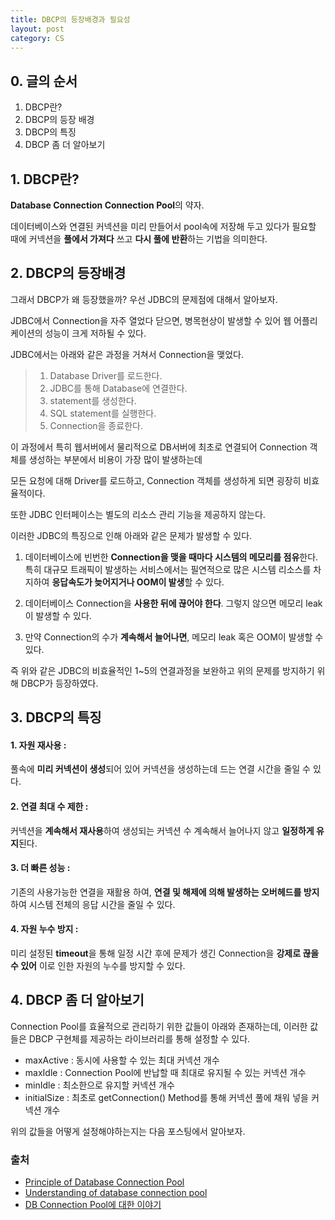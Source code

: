 ```yaml
---
title: DBCP의 등장배경과 필요성
layout: post
category: CS 
---
```


## 0. 글의 순서

1. DBCP란?
2. DBCP의 등장 배경
3. DBCP의 특징
4. DBCP 좀 더 알아보기

## 1. DBCP란?
**Database Connection Connection Pool**의 약자.

데이터베이스와 연결된 커넥션을 미리 만들어서 pool속에 저장해 두고 있다가 필요할 때에 커넥션을 **풀에서 가져다** 쓰고
**다시 풀에 반환**하는 기법을 의미한다.

## 2. DBCP의 등장배경

그래서 DBCP가 왜 등장했을까? 우선 JDBC의 문제점에 대해서 알아보자.

JDBC에서 Connection을 자주 열었다 닫으면, 병목현상이 발생할 수 있어 웹 어플리케이션의 성능이 크게 저하될 수 있다.

JDBC에서는 아래와 같은 과정을 거쳐서 Connection을 맺었다.

> 1. Database Driver를 로드한다.
> 2. JDBC를 통해 Database에 연결한다.
> 3. statement를 생성한다.
> 4. SQL statement를 실행한다.
> 5. Connection을 종료한다.

이 과정에서 특히 웹서버에서 물리적으로 DB서버에 최초로 연결되어 Connection 객체를 생성하는 부분에서 비용이 가장 많이 발생하는데

모든 요청에 대해 Driver를 로드하고, Connection 객체를 생성하게 되면 굉장히 비효율적이다.

또한 JDBC 인터페이스는 별도의 리소스 관리 기능을 제공하지 않는다.

이러한 JDBC의 특징으로 인해 아래와 같은 문제가 발생할 수 있다.

1. 데이터베이스에 빈번한 **Connection을 맺을 때마다 시스템의 메모리를 점유**한다.
 특히 대규모 트래픽이 발생하는 서비스에서는 필연적으로 많은 시스템 리소스를 차지하여 **응답속도가 늦어지거나 OOM이 발생**할 수 있다.

2. 데이터베이스 Connection을 **사용한 뒤에 끊어야 한다**. 그렇지 않으면 메모리 leak이 발생할 수 있다.

3. 만약 Connection의 수가 **계속해서 늘어나면**, 메모리 leak 혹은 OOM이 발생할 수 있다.

즉 위와 같은 JDBC의 비효율적인 1~5의 연결과정을 보완하고 위의 문제를 방지하기 위해 DBCP가 등장하였다.


## 3. DBCP의 특징

#### 1. **자원 재사용** : 
풀속에 **미리 커넥션이 생성**되어 있어 커넥션을 생성하는데 드는 연결 시간을 줄일 수 있다.
#### 2. **연결 최대 수 제한** : 
 커넥션을 **계속해서 재사용**하여 생성되는 커넥션 수 계속해서 늘어나지 않고 **일정하게 유지**된다.
#### 3. **더 빠른 성능** : 
기존의 사용가능한 연결을 재활용 하여, **연결 및 해제에 의해 발생하는 오버헤드를 방지**하여 시스템 전체의 응답 시간을 줄일 수 있다.

#### 4. **자원 누수 방지** :
미리 설정된 **timeout**을 통해 일정 시간 후에 문제가 생긴 Connection을 **강제로 끊을 수 있어** 이로 인한 자원의 누수를 방지할 수 있다.


## 4. DBCP 좀 더 알아보기

Connection Pool를 효율적으로 관리하기 위한 값들이 아래와 존재하는데, 이러한 값들은 DBCP 구현체를 제공하는 라이브러리를 통해 설정할 수 있다.

- maxActive :	동시에 사용할 수 있는 최대 커넥션 개수
- maxIdle	 : Connection Pool에 반납할 때 최대로 유지될 수 있는 커넥션 개수
- minIdle	: 최소한으로 유지할 커넥션 개수
- initialSize : 최초로 getConnection() Method를 통해 커넥션 풀에 채워 넣을 커넥션 개수

위의 값들을 어떻게 설정해야하는지는  다음 포스팅에서 알아보자.

### 출처

-  [Principle of Database Connection Pool](https://www.programmersought.com/article/49193880081/)
-  [Understanding of database connection pool](https://www.programmersought.com/article/26384975899/)
-  [DB Connection Pool에 대한 이야기](https://www.holaxprogramming.com/2013/01/10/devops-how-to-manage-dbcp/)


